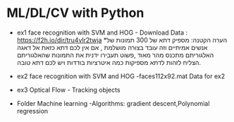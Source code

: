 # ML/DL/CV with Python



* ex1 face recognition with SVM and HOG - Download Data : https://f2h.io/dir/tru4vlr2twja
*הערה הקטנה: מספיק דתא של 300 תמונות של אנשים אמיתיים וזה עובד בצורה מושלמת , אם אין לכם דתא כזאת אל דאגה האלגוריתם מתכנס מהר מאוד ,פשוט תעבירו ידנית את התמונות שהאלגוריתם  הצליח לזהות לדתא 
מספיקות כמה איטרציות בודדות ויש לכם דתא טובה.  


* ex2 face recognition with SVM and HOG
  -faces112x92.mat Data for ex2 

* ex3 Optical Flow - Tracking objects
* Folder Machine learning 
  -Algorithms: gradient descent,Polynomial regression
